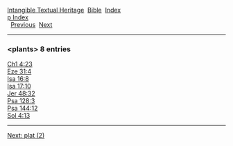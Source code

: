 [Intangible Textual Heritage](../../index)  [Bible](../index) 
[Index](index)   
[p Index](_p_)  
  [Previous](c08606)  [Next](c08608) 

------------------------------------------------------------------------

### &lt;plants&gt; 8 entries

[Ch1 4:23](../kjv/ch1004.htm#023)  
[Eze 31:4](../kjv/eze031.htm#004)  
[Isa 16:8](../kjv/isa016.htm#008)  
[Isa 17:10](../kjv/isa017.htm#010)  
[Jer 48:32](../kjv/jer048.htm#032)  
[Psa 128:3](../kjv/psa128.htm#003)  
[Psa 144:12](../kjv/psa144.htm#012)  
[Sol 4:13](../kjv/sol004.htm#013)  

------------------------------------------------------------------------

[Next: plat (2)](c08608)
